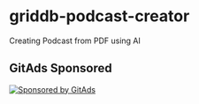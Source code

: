 # griddb-podcast-creator
Creating Podcast from PDF using AI

<!-- GitAds-Verify: EHDMRSWBDVCI2A76NYAGRK7S6FBXQW2B -->

## GitAds Sponsored
[![Sponsored by GitAds](https://gitads.dev/v1/ad-serve?source=junwatu/griddb-podcast-creator@github)](https://gitads.dev/v1/ad-track?source=junwatu/griddb-podcast-creator@github)

